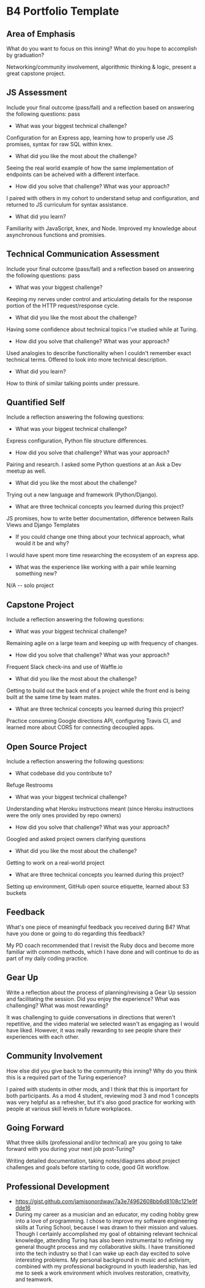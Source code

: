 # B4 Portfolio Template

## Area of Emphasis

What do you want to focus on this inning? What do you hope to accomplish by graduation?

Networking/community involvement, algorithmic thinking & logic, present a great capstone project.

## JS Assessment

Include your final outcome (pass/fail) and a reflection based on answering the following questions:
pass

* What was your biggest technical challenge?

Configuration for an Express app, learning how to properly use JS promises, syntax for raw SQL within knex.

* What did you like the most about the challenge?

Seeing the real world example of how the same implementation of endpoints can be acheived with a different interface.

* How did you solve that challenge? What was your approach?

I paired with others in my cohort to understand setup and configuration, and returned to JS curriculum for syntax assistance.

* What did you learn?

Familiarity with JavaScript, knex, and Node. Improved my knowledge about asynchronous functions and promisies. 

## Technical Communication Assessment

Include your final outcome (pass/fail) and a reflection based on answering the following questions:
pass

* What was your biggest challenge?

Keeping my nerves under control and articulating details for the response portion of the HTTP request/response cycle.

* What did you like the most about the challenge?

Having some confidence about technical topics I've studied while at Turing.

* How did you solve that challenge? What was your approach?

Used analogies to describe functionality when I couldn't remember exact technical terms. Offered to look into more technical description.

* What did you learn?

How to think of similar talking points under pressure.


## Quantified Self

Include a reflection answering the following questions:

* What was your biggest technical challenge?

Express configuration, Python file structure differences.

* How did you solve that challenge? What was your approach?

Pairing and research. I asked some Python questions at an Ask a Dev meetup as well.

* What did you like the most about the challenge?

Trying out a new language and framework (Python/Django).

* What are three technical concepts you learned during this project?

JS promises, how to write better documentation, difference between Rails Views and Django Templates

* If you could change one thing about your technical approach, what would it be and why?

I would have spent more time researching the ecosystem of an express app.

* What was the experience like working with a pair while learning something new?

N/A -- solo project

## Capstone Project

Include a reflection answering the following questions:

* What was your biggest technical challenge?

Remaining agile on a large team and keeping up with frequency of changes.

* How did you solve that challenge? What was your approach?

Frequent Slack check-ins and use of Waffle.io

* What did you like the most about the challenge?

Getting to build out the back end of a project while the front end is being built at the same time by team mates.

* What are three technical concepts you learned during this project?

Practice consuming Google directions API, configuring Travis CI, and learned more about CORS for connecting decoupled apps.

## Open Source Project

Include a reflection answering the following questions:

* What codebase did you contribute to?

Refuge Restrooms

* What was your biggest technical challenge?

Understanding what Heroku instructions meant (since Heroku instructions were the only ones provided by repo owners)

* How did you solve that challenge? What was your approach?

Googled and asked project owners clarifying questions

* What did you like the most about the challenge?

Getting to work on a real-world project 

* What are three technical concepts you learned during this project?

Setting up environment, GitHub open source etiquette, learned about S3 buckets

## Feedback

What's one piece of meaningful feedback you received during B4? What have you done or going to do regarding this feedback?

My PD coach recommended that I revisit the Ruby docs and become more familiar with common methods, which I have done and will continue to do as part of my daily coding practice.

## Gear Up

Write a reflection about the process of planning/revising a Gear Up session and facilitating the session. Did you enjoy the experience? What was challenging? What was most rewarding?

It was challenging to guide conversations in directions that weren't repetitive, and the video material we selected wasn't as engaging as I would have liked. However, it was really rewarding to see people share their experiences with each other.

## Community Involvement

How else did you give back to the community this inning? Why do you think this is a required part of the Turing experience?

I paired with students in other mods, and I think that this is important for both participants. As a mod 4 student, reviewing mod 3 and mod 1 concepts was very helpful as a refresher, but it's also good practice for working with people at various skill levels in future workplaces.

## Going Forward

What three skills (professional and/or technical) are you going to take forward with you during your next job post-Turing?

Writing detailed documentation, taking notes/diagrams about project challenges and goals before starting to code, good Git workflow.


## Professional Development

* https://gist.github.com/jamisonordway/7a3e74962608bb6d8108c121e9fdde16
* During my career as a musician and an educator, my coding hobby grew into a love of programming. I chose to improve my software engineering skills at Turing School, because I was drawn to their mission and values. Though I certainly accomplished my goal of obtaining relevant technical knowledge, attending Turing has also been instrumental to refining my general thought process and my collaborative skills. I have transitioned into the tech industry so that I can wake up each day excited to solve interesting problems.  My personal background in music and activism, combined with my professional background in youth leadership, has led me to seek a work environment which involves restoration, creativity, and teamwork. 
